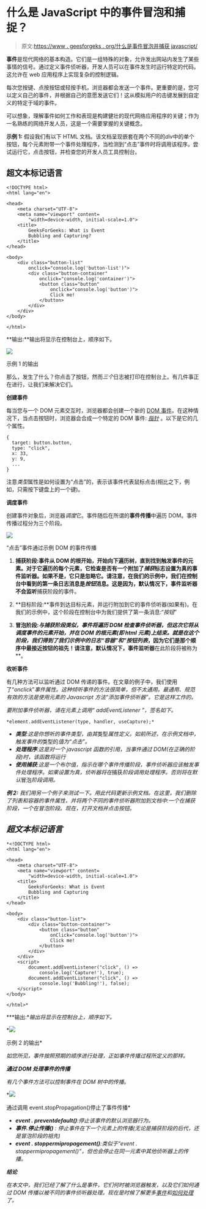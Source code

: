 # 什么是 JavaScript 中的事件冒泡和捕捉？

> 原文:[https://www . geesforgeks . org/什么是事件冒泡并捕获 javascript/](https://www.geeksforgeeks.org/what-is-event-bubbling-and-capturing-in-javascript/)

**事件**是现代网络的基本构造。它们是一组特殊的对象，允许发出网站内发生了某些事情的信号。通过定义事件侦听器，开发人员可以在事件发生时运行特定的代码。这允许在 web 应用程序上实现复杂的控制逻辑。

每次您按键、点按按钮或轻按手机，浏览器都会发送一个事件。更重要的是，您可以定义自己的事件，并根据自己的意愿发送它们！这从模拟用户的击键发展到自定义的特定于域的事件。

可以想象，理解事件如何工作和表现是构建健壮的现代网络应用程序的关键；作为一名熟练的网络开发人员，这是一个需要掌握的关键概念。

**示例 1:** 假设我们有以下 HTML 文档。该文档呈现嵌套在两个不同的*div*中的单个按钮，每个元素附带一个事件处理程序，当检测到“点击”事件时将调用该程序。尝试运行它，点击按钮，并检查您的开发人员工具控制台。

## 超文本标记语言

```
<!DOCTYPE html>
<html lang="en">

<head>
    <meta charset="UTF-8">
    <meta name="viewport" content=
        "width=device-width, initial-scale=1.0">
    <title>
        GeeksForGeeks: What is Event 
        Bubbling and Capturing?
    </title>
</head>

<body>
    <div class="button-list" 
        onclick="console.log('button-list')">
        <div class="button-container" 
            onclick="console.log('container')">
            <button class="button" 
                onclick="console.log('button')">
                Click me!
            </button>
        </div>
    </div>
</body>

</html>
```

**输出:**输出将显示在控制台上，顺序如下。

![](img/e175f3927e3fca35a736c6758ed987eb.png)

示例 1 的输出

那么，发生了什么？你点击了按钮，然而*三个*日志被打印在控制台上。有几件事正在进行，让我们来解决它们。

**创建事件**

每当您与一个 DOM 元素交互时，浏览器都会创建一个新的 [DOM 事件](https://dom.spec.whatwg.org/#introduction-to-dom-events)。在这种情况下，当点击按钮时，浏览器会合成一个特定的 DOM 事件: [*指针*](https://developer.mozilla.org/en-US/docs/Web/API/PointerEvent) 。以下是它的几个属性。

```
{
  target: button.button,
  type: "click",
  x: 33,
  y: 9,
  ...
}
```

注意*类型*属性是如何设置为“点击”的，表示该事件代表鼠标点击(相比之下，例如，只需按下键盘上的一个键)。

**调度事件**

创建事件对象后，浏览器*调度*它。事件随后在所谓的**事件传播**中遍历 DOM。事件传播过程分为三个阶段。

![](img/972557ff939f18a0fe947880fe7d6991.png)

“点击”事件通过示例 DOM 的事件传播

1.  **捕获阶段:**事件从 DOM 的根开始，开始向下遍历树，直到找到触发事件的元素。对于它遍历的每个元素，它检查是否有一个附加了*捕获*标志设置为真的事件监听器。如果不是，它只是忽略它。请注意，在我们的示例中，我们在控制台中看到的第一条日志消息是*按钮*消息。这是因为，默认情况下，事件监听器**不会监听**捕获阶段的事件。

2.  **目标阶段:**事件到达目标元素，并运行附加到它的事件侦听器(如果有)。在我们的示例中，这个阶段在控制台中为我们提供了第一条消息:“*按钮*”

3.  **冒泡阶段:**与捕获阶段类似，事件将遍历 DOM 检查事件侦听器，但这次它将从*调度*事件的元素开始，并在 DOM 的根元素(即 *html* 元素)上结束。就是在这个阶段，我们得到了我们示例中的日志“*容器*”和*”按钮列表*，因为它们是那个顺序中最接近按钮的祖先！请注意，默认情况下，事件监听器**在此阶段将被称为**。

**收听事件**

有几种方法可以监听通过 DOM 传递的事件。在文章的例子中，我们使用了“*onclick*”*事件属性。这种倾听事件的方法很简单，但不太通用。最通用、规范有效的方法是使用元素的 Javascript 方法“*添加事件侦听器*”。它是这样工作的。*

*要附加事件侦听器，请在元素上调用“ *addEventListener* ”，签名如下。*

```
*element.addEventListener(type, handler, useCapture);*
```

*   ***类型**:这是你想听的事件类型，由其*类型*属性定义。如前所述，在示例文档中，触发事件的*类型的*值为“点击”。*
*   ***处理程序**:这是对一个 javascript 函数的引用，当事件通过 DOM(在正确的阶段)时，该函数将运行*
*   ***使用捕获**:这是一个布尔值，指示在哪个事件传播阶段，事件侦听器应该触发事件处理程序。如果设置为真，侦听器将在*捕获*阶段调用处理程序。否则将在默认*冒泡*阶段调用。*

***例 2:** 我们用另一个例子来测试一下。用此代码更新示例文档。在这里，我们删除了列表和容器的事件属性，并将两个不同的事件侦听器附加到文档中:一个在捕获阶段，一个在冒泡阶段。现在，打开文档并点击按钮。*

## *超文本标记语言*

```
*<!DOCTYPE html>
<html lang="en">

<head>
    <meta charset="UTF-8">
    <meta name="viewport" content=
        "width=device-width, initial-scale=1.0">
    <title>
        GeeksForGeeks: What is Event 
        Bubbling and Capturing
    </title>
</head>

<body>
    <div class="button-list">
        <div class="button-container">
            <button class="button"
                onClick="console.log('button')">
                Click me!
            </button>
        </div>
    </div>
    <script>
        document.addEventListener("click", () =>
            console.log('Capture!'), true);
        document.addEventListener("click", () =>
            console.log('Bubbling!'), false);
    </script>
</body>

</html>*
```

***输出:**输出将显示在控制台上，顺序如下。*

*![](img/d059b9a5809a98f33bbef2be51c2c90f.png)

示例 2 的输出* 

*如您所见，事件按照预期的顺序进行处理，正如事件传播过程所定义的那样。*

***通过 DOM 处理事件的传播***

*有几个事件方法可以控制事件在 DOM 树中的传播。*

*![](img/6d76681559db2e336559cdf37f5920d4.png)

通过调用 event.stopPropagation()停止了事件传播* 

*   ***event . preventdefault()***:*停止该事件的默认浏览器行为。*
*   ***事件.停止传播()** *:* 停止事件在下一个元素上的传播(无论是捕获阶段的后代，还是冒泡阶段的祖先)*
*   ***event . stoppermipropagement()**:类似于“*event . stoppermipropagement()”*，但也会停止在同一元素中其他侦听器上的传播。*

***结论***

*在本文中，我们已经了解了什么是事件，它们何时被浏览器触发，以及它们如何通过 DOM 传播以被不同的事件侦听器处理。现在是时候了解更多[事件](https://www.geeksforgeeks.org/javascript-events/)和[如何处理](https://www.geeksforgeeks.org/how-to-handle-javascript-events-in-html/)了。*